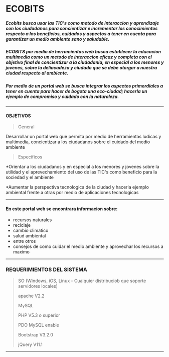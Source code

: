 # ECOBITS

##### Ecobits busca usar las TIC's como metodo de interaccion y aprendizaje con los ciudadanos para concientizar e incrementar los conocimientos respecto a los beneficios, cuidados y aspectos a tener en cuenta para garantizar un medio ambiente sano y saludable.

##### ECOBITS por medio de herramientas web  busca  establecer la educacion multimedia como un metodo de interaccion eficaz y completa con el objetivo final de concientizar a la ciudadania, en especial a los menores y jovenes, sobre la deliacadeza y ciudado que se debe otorgar a nuestra ciudad respecto al ambiente.

##### Por medio de un portal web se busca integrar los aspectos primordiales a tener en cuenta  para hacer de bogota una eco-ciudad; hacerla un ejemplo de compromiso y cuidado con la naturaleza.

---------------------------------------------------------------------------------------------------

#### OBJETIVOS

> General
>
 Desarrollar un portal web que permita por medio de herramientas ludicas y multimedia, concientizar a los ciudadanos sobre el cuidado del medio ambiente
>
>Especificos
>
 *Orientar a los ciudadanos y en especial a los menores y jovenes sobre la utilidad y el aprevechamiento del uso de las TIC's como beneficio para la sociedad y el ambiente

 *Aumentar la perspectiva tecnologica de la ciudad y hacerla ejemplo ambiental frente a otras por medio de aplicaciones tecnologicas

---------------------------------------------------------------------------------------------------

#### En este portal web se encontrara informacion sobre:

* recursos naturales
* reciclaje
* cambio climatico
* salud ambiental 
* entre otros
* consejos de como cuidar el medio ambiente y aprovechar los recursos a maximo

--------------------------------------------------------------------------------------------------

### REQUERIMIENTOS DEL SISTEMA

> SO (Windows, iOS, Linux - Cualquier distribuciob que soporte servidores locales)
>
> apache V2.2
>
> MySQL
>
> PHP V5.3 o superior
>
> PDO MySQL enable
>
> Bootstrap V3.2.0
>
> jQuery V11.1

---------------------------------------------------------------------------------------------------


